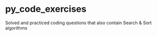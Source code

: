 # py_code_exercises
Solved and practiced coding questions that also contain Search &amp; Sort algorithms
